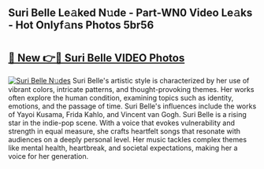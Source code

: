 ## Suri Belle Le𝚊ked N𝚞de - Part-WN0 Video Le𝚊ks - Hot Onlyf𝚊ns Photos 5br56

# <h2><a href="http://ac49971.deff.icu/?id=Suri+Belle">🔗 New 👉🔴 Suri Belle VIDEO Photos</a></h2>

[![Suri Belle N𝚞des](https://i.imgur.com/rIISA9y.gif)](http://ac49971.deff.icu/?id=Suri+Belle)
Suri Belle's artistic style is characterized by her use of vibrant colors, intricate patterns, and thought-provoking themes. Her works often explore the human condition, examining topics such as identity, emotions, and the passage of time. Suri Belle's influences include the works of Yayoi Kusama, Frida Kahlo, and Vincent van Gogh. Suri Belle is a rising star in the indie-pop scene. With a voice that evokes vulnerability and strength in equal measure, she crafts heartfelt songs that resonate with audiences on a deeply personal level. Her music tackles complex themes like mental health, heartbreak, and societal expectations, making her a voice for her generation.
